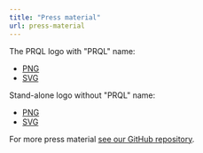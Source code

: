 ```yaml
---
title: "Press material"
url: press-material
---
```


The PRQL logo with "PRQL" name:

- [PNG](https://raw.githubusercontent.com/PRQL/prql-brand/main/logo/PNG/Logo.png) 
- [SVG](https://raw.githubusercontent.com/PRQL/prql-brand/main/logo/SVG/Logo.svg)

Stand-alone logo without "PRQL" name:

- [PNG](https://raw.githubusercontent.com/PRQL/prql-brand/main/logo/PNG/logo-image.png)
- [SVG](https://raw.githubusercontent.com/PRQL/prql-brand/main/logo/SVG/prql.svg)

For more press material
[see our GitHub repository](https://github.com/PRQL/prql-brand).

